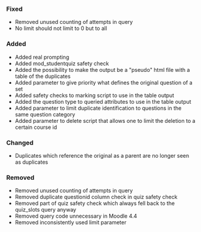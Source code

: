 ### Fixed

- Removed unused counting of attempts in query
- No limit should not limit to 0 but to all

### Added

- Added real prompting 
- Added mod_studentquiz safety check
- Added the possibility to make the output be a "pseudo" html file with a table of the duplicates
- Added parameter to give priority what defines the original question of a set
- Added safety checks to marking script to use in the table output
- Added the question type to queried attributes to use in the table output
- Added parameter to limit duplicate identification to questions in the same question category
- Added parameter to delete script that allows one to limit the deletion to a certain course id

### Changed

- Duplicates which reference the original as a parent are no longer seen as duplicates

### Removed

- Removed unused counting of attempts in query
- Removed duplicate questionid column check in quiz safety check
- Removed part of quiz safety check which always fell back to the quiz_slots query anyway
- Removed query code unnecessary in Moodle 4.4
- Removed inconsistently used limit parameter
